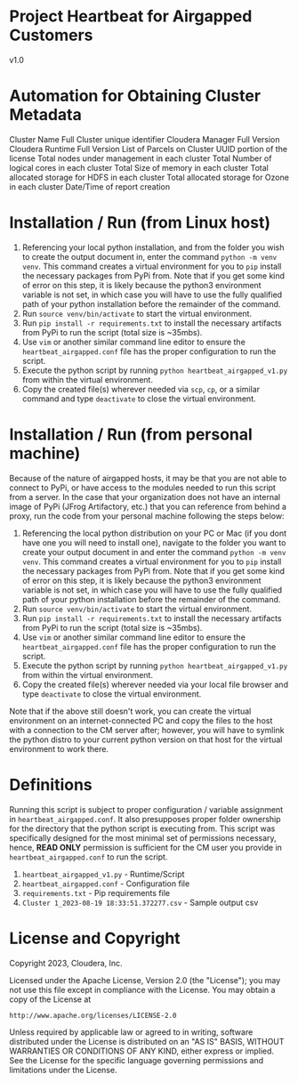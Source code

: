 # Project Heartbeat for Airgapped Customers
v1.0


# Automation for Obtaining Cluster Metadata
Cluster Name
Full Cluster unique identifier
Cloudera Manager Full Version
Cloudera Runtime Full Version 
List of Parcels on Cluster
UUID portion of the license
Total nodes under management in each cluster
Total Number of logical cores in each cluster
Total Size of memory in each cluster
Total allocated storage for HDFS in each cluster
Total allocated storage for Ozone in each cluster
Date/Time of report creation


# Installation / Run (from Linux host)
1. Referencing your local python installation, and from the folder you wish to create the output document in, enter the command ```python -m venv venv```. This command creates a virtual environment for you to ```pip``` install the necessary packages from PyPi from. Note that if you get some kind of error on this step, it is likely because the python3 environment variable is not set, in which case you will have to use the fully qualified path of your python installation before the remainder of the command.
2. Run ```source venv/bin/activate``` to start the virtual environment.
3. Run ```pip install -r requirements.txt``` to install the necessary artifacts from PyPi to run the script (total size is ~35mbs).
4. Use ```vim``` or another similar command line editor to ensure the ```heartbeat_airgapped.conf``` file has the proper configuration to run the script.
5. Execute the python script by running ```python heartbeat_airgapped_v1.py``` from within the virtual environment.
6. Copy the created file(s) wherever needed via ```scp```, ```cp```, or a similar command and type ```deactivate``` to close the virtual environment.


# Installation / Run (from personal machine)
Because of the nature of airgapped hosts, it may be that you are not able to connect to PyPi, or have access to the modules needed to run this script from a server. In the case that your organization does not have an internal image of PyPi (JFrog Artifactory, etc.) that you can reference from behind a proxy, run the code from your personal machine following the steps below:

1. Referencing the local python distribution on your PC or Mac (if you dont have one you will need to install one), navigate to the folder you want to create your output document in and enter the command ```python -m venv venv```. This command creates a virtual environment for you to ```pip``` install the necessary packages from PyPi from. Note that if you get some kind of error on this step, it is likely because the python3 environment variable is not set, in which case you will have to use the fully qualified path of your python installation before the remainder of the command.
2. Run ```source venv/bin/activate``` to start the virtual environment.
3. Run ```pip install -r requirements.txt``` to install the necessary artifacts from PyPi to run the script (total size is ~35mbs).
4. Use ```vim``` or another similar command line editor to ensure the ```heartbeat_airgapped.conf``` file has the proper configuration to run the script.
5. Execute the python script by running ```python heartbeat_airgapped_v1.py``` from within the virtual environment.
6. Copy the created file(s) wherever needed via your local file browser and type ```deactivate``` to close the virtual environment.

Note that if the above still doesn't work, you can create the virtual environment on an internet-connected PC and copy the files to the host with a connection to the CM server after; however, you will have to symlink the python distro to your current python version on that host for the virtual environment to work there.


# Definitions
Running this script is subject to proper configuration / variable assignment in ```heartbeat_airgapped.conf```. It also presupposes proper folder ownership for the directory that the python script is executing from. This script was specifically designed for the most minimal set of permissions necessary, hence, **READ ONLY** permission is sufficient for the CM user you provide in ```heartbeat_airgapped.conf``` to run the script.

1. `heartbeat_airgapped_v1.py` - Runtime/Script
1. `heartbeat_airgapped.conf` - Configuration file
1. `requirements.txt` - Pip requirements file
4. `Cluster 1_2023-08-19 18:33:51.372277.csv` - Sample output csv


# License and Copyright
Copyright 2023, Cloudera, Inc.

Licensed under the Apache License, Version 2.0 (the "License");
you may not use this file except in compliance with the License.
You may obtain a copy of the License at

    http://www.apache.org/licenses/LICENSE-2.0

Unless required by applicable law or agreed to in writing, software
distributed under the License is distributed on an "AS IS" BASIS,
WITHOUT WARRANTIES OR CONDITIONS OF ANY KIND, either express or implied.
See the License for the specific language governing permissions and
limitations under the License.